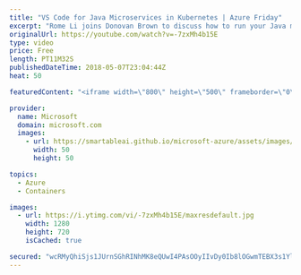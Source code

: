 ```yaml
---
title: "VS Code for Java Microservices in Kubernetes | Azure Friday"
excerpt: "Rome Li joins Donovan Brown to discuss how to run your Java microservices in Kubernetes with the help of Visual Studio Code. Java Extension Pack lets you work with Java code and projects. Spring Boot Extension Pack makes it very efficient to work with Spring Boot applications. And Kubernetes Extension"
originalUrl: https://youtube.com/watch?v=-7zxMh4b15E
type: video
price: Free
length: PT11M32S
publishedDateTime: 2018-05-07T23:04:44Z
heat: 50

featuredContent: "<iframe width=\"800\" height=\"500\" frameborder=\"0\" src=\"https://www.youtube.com/embed/-7zxMh4b15E\" allow=\"accelerometer; autoplay; encrypted-media; gyroscope; picture-in-picture\" allowfullscreen></iframe>"

provider:
  name: Microsoft
  domain: microsoft.com
  images:
    - url: https://smartableai.github.io/microsoft-azure/assets/images/organizations/microsoft.com-50x50.jpg
      width: 50
      height: 50

topics:
  - Azure
  - Containers

images:
  - url: https://i.ytimg.com/vi/-7zxMh4b15E/maxresdefault.jpg
    width: 1280
    height: 720
    isCached: true

secured: "wcRMyQhiSjs1JUrnSGhRINhMK8eQUwI4PAsOOyIIvDy0Ib8lOGwmTEBX3s1YlXCxo8DYxEgOk9iPSkByj9jslcTKNXCw5+2/fPshNBJjTvhxhcNs2F9vZpQhWBKHKeZ5HOMY7rQBmwuOpYI1ajOOxloaNAwrHwlrWx10IJw0hNkJVWnWLjT0A+MaMIN5BWC+cwWMXMcnjzy++boGtXYpvpTTEeQhXTnA0ZPmIrWvIT8E493FJIn+TbbNVdGxUmvYjSErwt8xm3QTbRjEwFY60WRkZTeKWf85tl8zEycNJBm4ux7BLNvl9sA7Mxxd5PIYopAc+LY5Sn+4YEtO2LS3eaIMrJ/SVy4iOdokcdUbiKpJg40F4P+5jYUKJgreg4tvwDyxN0m+u7AHIcsw4ILuPzzebF0YGbFWGDwCyjoWBWQ=;UMfxS5HTP3zUBSuZ3HbQgA=="
---
```


